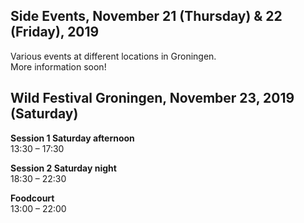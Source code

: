 ## Side Events, November 21 (Thursday) & 22 (Friday), 2019
Various events at different locations in Groningen.<br>
More information soon!

## Wild Festival Groningen, November 23, 2019 (Saturday)

__Session 1 Saturday afternoon__<br>
13:30 – 17:30

__Session 2 Saturday night__<br>
18:30 – 22:30

__Foodcourt__<br>
13:00 – 22:00
